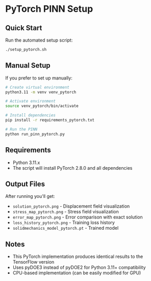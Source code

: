 # PyTorch PINN Setup

## Quick Start

Run the automated setup script:
```bash
./setup_pytorch.sh
```

## Manual Setup

If you prefer to set up manually:

```bash
# Create virtual environment
python3.11 -m venv venv_pytorch

# Activate environment
source venv_pytorch/bin/activate

# Install dependencies
pip install -r requirements_pytorch.txt

# Run the PINN
python run_pinn_pytorch.py
```

## Requirements

- Python 3.11.x
- The script will install PyTorch 2.8.0 and all dependencies

## Output Files

After running you'll get:
- `solution_pytorch.png` - Displacement field visualization
- `stress_map_pytorch.png` - Stress field visualization  
- `error_map_pytorch.png` - Error comparison with exact solution
- `loss_history_pytorch.png` - Training loss history
- `solidmechanics_model_pytorch.pt` - Trained model

## Notes

- This PyTorch implementation produces identical results to the TensorFlow version
- Uses pyDOE3 instead of pyDOE2 for Python 3.11+ compatibility
- CPU-based implementation (can be easily modified for GPU)